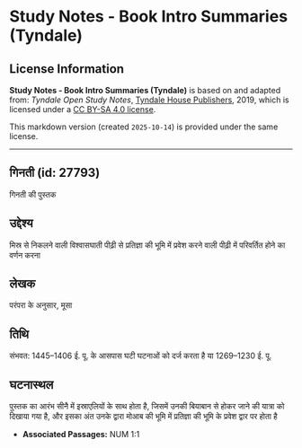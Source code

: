 # Study Notes - Book Intro Summaries (Tyndale)

## License Information

**Study Notes - Book Intro Summaries (Tyndale)** is based on and adapted from: _Tyndale Open Study Notes_, [Tyndale House Publishers](https://tyndaleopenresources.com/), 2019, which is licensed under a [CC BY-SA 4.0 license](https://creativecommons.org/licenses/by-sa/4.0/legalcode.en).

This markdown version (created `2025-10-14`) is provided under the same license.



--------------------------------

## गिनती (id: 27793)

गिनती की पुस्तक

उद्देश्य
--------

मिस्र से निकलने वाली विश्वासघाती पीढ़ी से प्रतिज्ञा की भूमि में प्रवेश करने वाली पीढ़ी में परिवर्तित होने का वर्णन करना

लेखक
----

परंपरा के अनुसार, मूसा

तिथि
----

संभवत: 1445–1406 ई. पू. के आसपास घटी घटनाओं को दर्ज करता है या 1269–1230 ई. पू.

घटनास्थल
--------

पुस्तक का आरंभ सीनै में इस्राएलियों के साथ होता है, जिसमें उनकी बियाबान से होकर जाने की यात्रा को दिखाया गया है, और इसका अंत उनके द्वारा मोआब की भूमि में प्रतिज्ञा की भूमि के प्रवेश द्वार पर होता है

* **Associated Passages:** NUM 1:1

